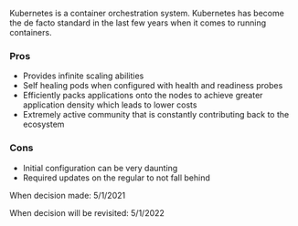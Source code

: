 Kubernetes is a container orchestration system. Kubernetes has become the de facto standard in the last few years when it comes to running containers. 

### Pros
* Provides infinite scaling abilities
* Self healing pods when configured with health and readiness probes
* Efficiently packs applications onto the nodes to achieve greater application density which leads to lower costs
* Extremely active community that is constantly contributing back to the ecosystem

### Cons
* Initial configuration can be very daunting
* Required updates on the regular to not fall behind

When decision made: 5/1/2021

When decision will be revisited: 5/1/2022